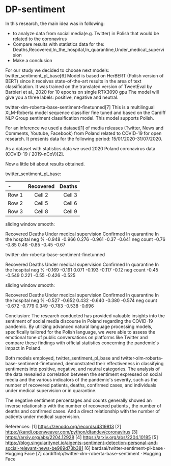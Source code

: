 # DP-sentiment


In this research, the main idea was in following: 
- to analyze data from social media(e.g. Twitter) in Polish that would be related to the coronavirus 
- Compare results with statistics data for the: Deaths,Recovered,In_the_hospital,In_quarantine,Under_medical_supervision
- Make a conclusion

For our study we decided to choose next models: 
twitter_sentiment_pl_base[6]
Model is based on HerBERT (Polish version of BERT) since it receives state-of-the-art results in the area of text classification. 
It was trained on the translated version of TweetEval by Barbieri et al., 2020 for 10 epochs on single RTX3090 gpu
The model will give you a three labels: positive, negative and neutral.

twitter-xlm-roberta-base-sentiment-finetunned[7]
This is a multilingual XLM-Roberta model sequence classifier fine tuned and based on the Cardiff NLP Group sentiment classification model. This model supports Polish.

For an inference we used a dataset[1] of media releases (Twitter, News and Comments, Youtube, Facebook) from Poland related to COVID-19 for open research. It presents data for the following period:  15/01/2020-31/07/2020.

As a dataset with statistics data we used 2020 Poland coronavirus data (COVID-19 / 2019-nCoV)[2].

Now a little bit about results obtained. 

twitter_sentiment_pl_base:

| -  | Recovered  | Deaths |
|:------------- |:---------------:| -------------:|
| Row 1         | Cell 2          | Cell 3        |
| Row 2         | Cell 5          | Cell 6        |
| Row 3         | Cell 8          | Cell 9        |

sliding window smooth:



Recovered
Deaths
Under medical supervision
Confirmed
In quarantine
In the hospital
neg %
-0.948
-0.966
0.276
-0.961
-0.37
-0.641
neg count
-0.76
-0.85
0.46
-0.85
-0.45
-0.67


twitter-xlm-roberta-base-sentiment-finetunned



Recovered
Deaths
Under medical supervision
Confirmed
In quarantine
In the hospital
neg %
-0.169
-0.191
0.071
-0.193
-0.117
-0.12
neg count
-0.45
-0.549
0.221
-0.55
-0.426
-0.525


sliding window smooth:



Recovered
Deaths
Under medical supervision
Confirmed
In quarantine
In the hospital
neg %
-0.527
-0.652
0.432
-0.640
-0.380
-0.574
neg count
-0.672
-0.779
0.349
-0.783
-0.538
-0.696



Conclusion:
The research conducted has provided valuable insights into the sentiment of social media discourse in Poland regarding the COVID-19 pandemic. By utilizing advanced natural language processing models, specifically tailored for the Polish language, we were able to assess the emotional tone of public conversations on platforms like Twitter and compare these findings with official statistics concerning the pandemic's impact in Poland.

Both models employed, twitter_sentiment_pl_base and twitter-xlm-roberta-base-sentiment-finetunned, demonstrated their effectiveness in classifying sentiments into positive, negative, and neutral categories. The analysis of the data revealed a correlation between the sentiment expressed on social media and the various indicators of the pandemic's severity, such as the number of recovered patients, deaths, confirmed cases, and individuals under medical supervision or in quarantine.

The negative sentiment percentages and counts generally showed an inverse relationship with the number of recovered patients , the number of deaths and confirmed cases.  And a direct relationship with the number of patients under medical supervision.  

References:
[1] https://zenodo.org/records/4319813 
[2] https://kandi.openweaver.com/python/dtandev/coronavirus 
[3] https://arxiv.org/abs/2204.12928
[4] https://arxiv.org/abs/2204.10185
[5] https://blog.singularitynet.io/aigents-sentiment-detection-personal-and-social-relevant-news-be989d73b381
[6] bardsai/twitter-sentiment-pl-base · Hugging Face
[7] cardiffnlp/twitter-xlm-roberta-base-sentiment · Hugging Face 
